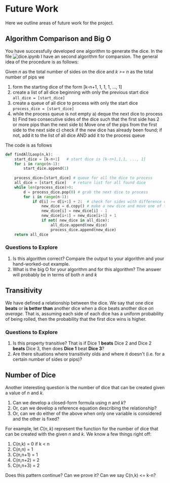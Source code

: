 # Future Work

Here we outline areas of future work for the project.

## Algorithm Comparison and Big O
You have successfully developed one algorithm to generate the dice. In the file ![dice.ipynb](./dice.ipynb) I have an second algorithm for comparsion. The general idea of the procedure is as follows:

Given *n* as the total number of sides on the dice and *k >= n* as the total number of pips we 
1) form the starting dice of the form [k-n+1, 1, 1, 1, ..., 1]
2) create a list of all dice beginning with only the previous start dice ```all_dice = [start_dice]```
3) create a queue of all dice to process with only the start dice ```process_dice = [start_dice]```
5) while the process queue is not empty
   a) deque the next dice to process
   b) Find two consecutive sides of the dice such that the first side has 2 or more pips than the next side
   b) Move one of the pips from the first side to the next side
   c) check if the new dice has already been found; if not, add it to the list of all dice AND add it to the process queue
   

The code is as follows
```python
def findAllLoop(n,k):
    start_dice = [k-n+1]   # start dice is [k-n+1,1,1, ..., 1]
    for i in range(n-1):
        start_dice.append(1)
    
    process_dice=[start_dice] # queue for all the dice to process
    all_dice = [start_dice]   # return list for all found dice
    while len(process_dice)>0:
        d = process_dice.pop(0) # grab the next dice to process
        for i in range(n-1):
            if d[i] >= d[i+1] + 2:  # check for sides with difference of 2
                new_dice = d.copy() # make a new dice and move one of the pips
                new_dice[i] = new_dice[i] - 1
                new_dice[i+1] = new_dice[i+1] + 1
                if not( new_dice in all_dice): 
                    all_dice.append(new_dice)
                    process_dice.append(new_dice)
    return all_dice
```

### Questions to Explore
1) Is this algorithm correct? Compare the output to your algorithm and your hand-worked-out example.
2) What is the big O for your algorithm and for this algorithm? The answer will probably be in terms of both *n* and *k*

## Transitivity
We have defined a relationship between the dice. We say that one dice **beats** or **is better than** another dice when a dice beats another dice *on average*. That is, assuming each side of each dice has a uniform probability of being rolled, then the probability that the first dice wins is higher.

### Questions to Explore
1) Is this property transitive? That is if Dice 1 **beats** Dice 2 and Dice 2 **beats** Dice 3, then does **Dice 1** beat **Dice 3**?
2) Are there situations where transitivity olds and where it doesn't (i.e. for a certain number of sides or pips)?

## Number of Dice 
Another interesting question is the number of dice that can be created given a value of *n* and *k*.
1) Can we develop a closed-form formula using *n* and *k*?
2) Or, can we develop a reference equation describing the relationship?
3) Or, can we do either of the above when only one variable is considered and the other is fixed?

For example, let $C(n,k)$ represent the function for the number of dice that can be created with the given $n$ and $k$. We know a few things right off:
1) C(n,k) = 0 if k < n
2) C(n,n) = 1 
3) C(n,n+1) = 1
4) C(n,n+2) = 2
5) C(n,n+3) = 2

Does this pattern continue? Can we prove it? Can we say C(n,k) <= k-n? 
